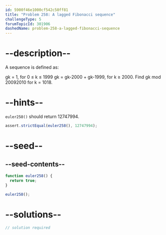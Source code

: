 ```yaml
---
id: 5900f46e1000cf542c50ff81
title: "Problem 258: A lagged Fibonacci sequence"
challengeType: 5
forumTopicId: 301906
dashedName: problem-258-a-lagged-fibonacci-sequence
---
```


# --description--

A sequence is defined as:

gk = 1, for 0 ≤ k ≤ 1999 gk = gk-2000 + gk-1999, for k ≥ 2000. Find gk mod 20092010 for k = 1018.

# --hints--

`euler258()` should return 12747994.

```js
assert.strictEqual(euler258(), 12747994);
```

# --seed--

## --seed-contents--

```js
function euler258() {
  return true;
}

euler258();
```

# --solutions--

```js
// solution required
```

